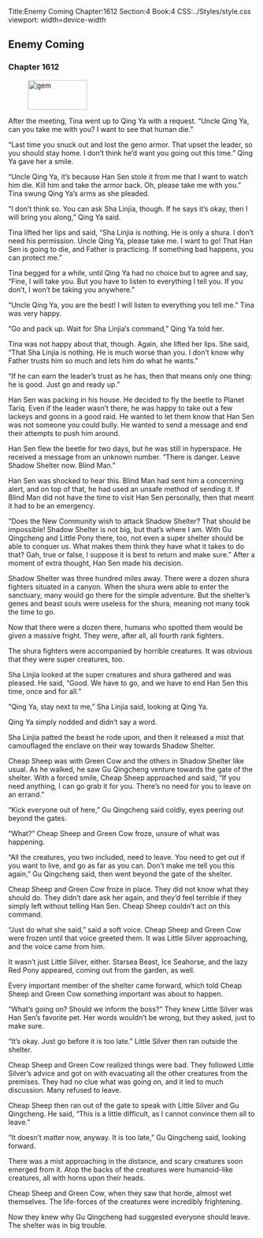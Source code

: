Title:Enemy Coming 
Chapter:1612 
Section:4 
Book:4 
CSS:../Styles/style.css 
viewport: width=device-width
  
## Enemy Coming
### Chapter 1612 
<figure>
	<img src="../Images/gem.gif" alt="gem" id="gem" width="120" height="60" />
</figure>
  

  
  After the meeting, Tina went up to Qing Ya with a request. “Uncle Qing Ya, can you take me with you? I want to see that human die.”

“Last time you snuck out and lost the geno armor. That upset the leader, so you should stay home. I don’t think he’d want you going out this time.” Qing Ya gave her a smile.

“Uncle Qing Ya, it’s because Han Sen stole it from me that I want to watch him die. Kill him and take the armor back. Oh, please take me with you.” Tina swung Qing Ya’s arms as she pleaded.

“I don’t think so. You can ask Sha Linjia, though. If he says it’s okay, then I will bring you along,” Qing Ya said.

Tina lifted her lips and said, “Sha Linjia is nothing. He is only a shura. I don’t need his permission. Uncle Qing Ya, please take me. I want to go! That Han Sen is going to die, and Father is practicing. If something bad happens, you can protect me.”

Tina begged for a while, until Qing Ya had no choice but to agree and say, “Fine, I will take you. But you have to listen to everything I tell you. If you don’t, I won’t be taking you anywhere.”

“Uncle Qing Ya, you are the best! I will listen to everything you tell me.” Tina was very happy.

“Go and pack up. Wait for Sha Linjia’s command,” Qing Ya told her.

Tina was not happy about that, though. Again, she lifted her lips. She said, “That Sha Linjia is nothing. He is much worse than you. I don’t know why Father trusts him so much and lets him do what he wants.”

“If he can earn the leader’s trust as he has, then that means only one thing: he is good. Just go and ready up.”

Han Sen was packing in his house. He decided to fly the beetle to Planet Tariq. Even if the leader wasn’t there, he was happy to take out a few lackeys and goons in a good raid. He wanted to let them know that Han Sen was not someone you could bully. He wanted to send a message and end their attempts to push him around.

Han Sen flew the beetle for two days, but he was still in hyperspace. He received a message from an unknown number. “There is danger. Leave Shadow Shelter now. Blind Man.”

Han Sen was shocked to hear this. Blind Man had sent him a concerning alert, and on top of that, he had used an unsafe method of sending it. If Blind Man did not have the time to visit Han Sen personally, then that meant it had to be an emergency.



“Does the New Community wish to attack Shadow Shelter? That should be impossible! Shadow Shelter is not big, but that’s where I am. With Gu Qingcheng and Little Pony there, too, not even a super shelter should be able to conquer us. What makes them think they have what it takes to do that? Gah, true or false, I suppose it is best to return and make sure.” After a moment of extra thought, Han Sen made his decision.

Shadow Shelter was three hundred miles away. There were a dozen shura fighters situated in a canyon. When the shura were able to enter the sanctuary, many would go there for the simple adventure. But the shelter’s genes and beast souls were useless for the shura, meaning not many took the time to go.

Now that there were a dozen there, humans who spotted them would be given a massive fright. They were, after all, all fourth rank fighters.

The shura fighters were accompanied by horrible creatures. It was obvious that they were super creatures, too.

Sha Linjia looked at the super creatures and shura gathered and was pleased. He said, “Good. We have to go, and we have to end Han Sen this time, once and for all.”

“Qing Ya, stay next to me,” Sha Linjia said, looking at Qing Ya.

Qing Ya simply nodded and didn’t say a word.

Sha Linjia patted the beast he rode upon, and then it released a mist that camouflaged the enclave on their way towards Shadow Shelter.

Cheap Sheep was with Green Cow and the others in Shadow Shelter like usual. As he walked, he saw Gu Qingcheng venture towards the gate of the shelter. With a forced smile, Cheap Sheep approached and said, “If you need anything, I can go grab it for you. There’s no need for you to leave on an errand.”

“Kick everyone out of here,” Gu Qingcheng said coldly, eyes peering out beyond the gates.

“What?” Cheap Sheep and Green Cow froze, unsure of what was happening.

“All the creatures, you two included, need to leave. You need to get out if you want to live, and go as far as you can. Don’t make me tell you this again,” Gu Qingcheng said, then went beyond the gate of the shelter.



Cheap Sheep and Green Cow froze in place. They did not know what they should do. They didn’t dare ask her again, and they’d feel terrible if they simply left without telling Han Sen. Cheap Sheep couldn’t act on this command.

“Just do what she said,” said a soft voice. Cheap Sheep and Green Cow were frozen until that voice greeted them. It was Little Silver approaching, and the voice came from him.

It wasn’t just Little Silver, either. Starsea Beast, Ice Seahorse, and the lazy Red Pony appeared, coming out from the garden, as well.

Every important member of the shelter came forward, which told Cheap Sheep and Green Cow something important was about to happen.

“What’s going on? Should we inform the boss?” They knew Little Silver was Han Sen’s favorite pet. Her words wouldn’t be wrong, but they asked, just to make sure.

“It’s okay. Just go before it is too late.” Little Silver then ran outside the shelter.

Cheap Sheep and Green Cow realized things were bad. They followed Little Silver’s advice and got on with evacuating all the other creatures from the premises. They had no clue what was going on, and it led to much discussion. Many refused to leave.

Cheap Sheep then ran out of the gate to speak with Little Silver and Gu Qingcheng. He said, “This is a little difficult, as I cannot convince them all to leave.”

“It doesn’t matter now, anyway. It is too late,” Gu Qingcheng said, looking forward.

There was a mist approaching in the distance, and scary creatures soon emerged from it. Atop the backs of the creatures were humanoid-like creatures, all with horns upon their heads.

Cheap Sheep and Green Cow, when they saw that horde, almost wet themselves. The life-forces of the creatures were incredibly frightening.

Now they knew why Gu Qingcheng had suggested everyone should leave. The shelter was in big trouble.
